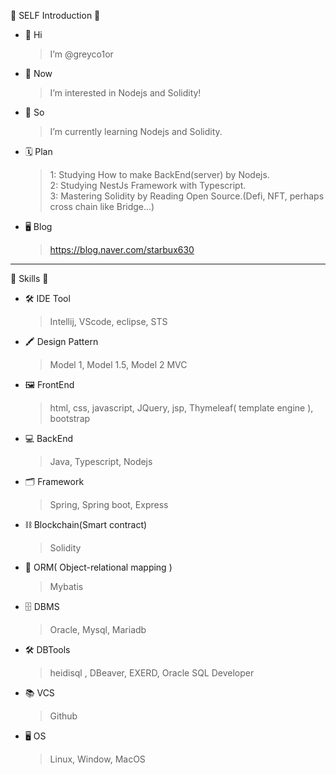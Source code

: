 🙂 SELF Introduction 🙂
- 👋 Hi
  > I’m @greyco1or
- 👀 Now
  > I’m interested in Nodejs and Solidity!
- 🌱 So
  > I’m currently learning Nodejs and Solidity.
- 🗓️ Plan
   >1: Studying How to make BackEnd(server) by Nodejs.  
   >2: Studying NestJs Framework with Typescript.  
   >3: Mastering Solidity by Reading Open Source.(Defi, NFT, perhaps cross chain like Bridge...)
- 🖥 Blog
  > https://blog.naver.com/starbux630
---------------------------------------

🙂 Skills 🙂
- 🛠️ IDE Tool
  > Intellij, VScode, eclipse, STS
- 🖍️ Design Pattern
  > Model 1, Model 1.5, Model 2 MVC
- 🖼️ FrontEnd
  > html, css, javascript, JQuery, jsp, Thymeleaf( template engine ), bootstrap
- 💻 BackEnd
  > Java, Typescript, Nodejs
- 🗂️ Framework
  > Spring, Spring boot, Express
- ⛓️ Blockchain(Smart contract)
  > Solidity
- 👫 ORM( Object-relational mapping )
  > Mybatis
- 🗄️ DBMS
  > Oracle, Mysql, Mariadb
- 🛠️ DBTools
  > heidisql , DBeaver, EXERD, Oracle SQL Developer
- 📚 VCS
  > Github
- 🖥️ OS
  > Linux, Window, MacOS


<!---
greyco1or/greyco1or is a ✨ special ✨ repository because its `README.md` (this file) appears on your GitHub profile.
You can click the Preview link to take a look at your changes.
--->
